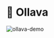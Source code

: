 # 🌋 Ollava

![ollava-demo](https://github.com/kylemclaren/ollava/assets/3727384/e4ee7559-744b-4cd0-a1c4-850edb2abf16)
